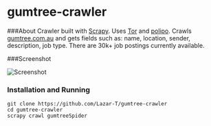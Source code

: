 gumtree-crawler
==================

###About
Crawler built with [Scrapy](http://scrapy.org/). Uses [Tor](https://www.torproject.org/) and [polipo](http://www.pps.univ-paris-diderot.fr/~jch/software/polipo/). Crawls [gumtree.com.au](http://www.gumtree.com.au/s-jobs/c9302?ad=wanted) and gets fields such as: name, location, sender, description, job type.
There are 30k+ job postings currently available.

###Screenshot

![Screenshot](http://i.imgur.com/uRJNQuP.png)

### Installation and Running
```
git clone https://github.com/Lazar-T/gumtree-crawler
cd gumtree-crawler
scrapy crawl gumtreeSpider
